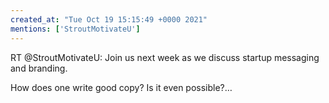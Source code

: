 ```yaml
---
created_at: "Tue Oct 19 15:15:49 +0000 2021"
mentions: ['StroutMotivateU']
---
```


RT @StroutMotivateU: Join us next week as we discuss startup messaging and branding. 

How does one write good copy? 
Is it even possible?…